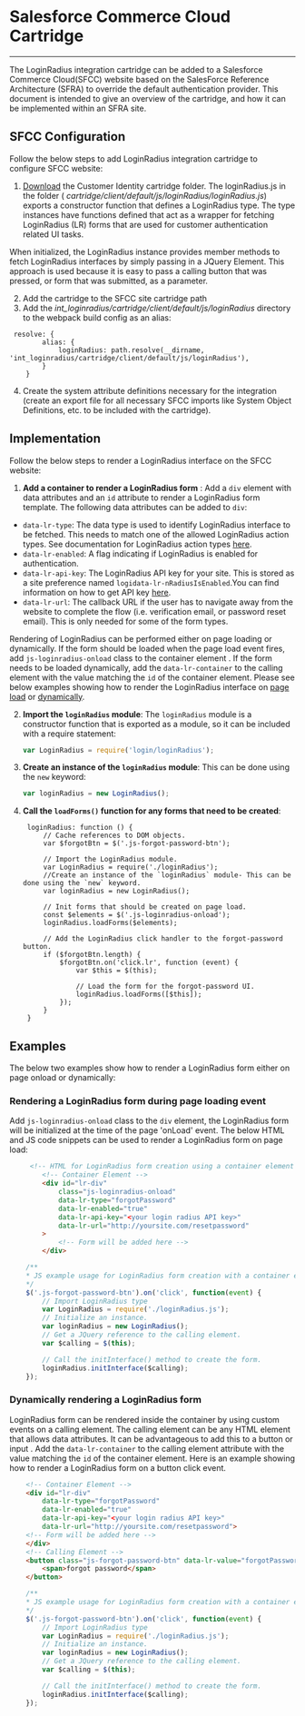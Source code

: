 Salesforce Commerce Cloud Cartridge
===
---
The LoginRadius integration cartridge can be added to a Salesforce Commerce Cloud(SFCC) website based on the SalesForce Reference Architecture (SFRA) to override the default authentication provider. This document is intended to give an overview of the cartridge, and how it can be implemented within an SFRA site.
## SFCC Configuration
Follow the below steps  to add LoginRadius integration cartridge to configure SFCC website: 
1. [Download](https://github.com/LoginRadius/sfcc-identity-plugin) the Customer Identity cartridge folder. The loginRadius.js in the folder ( _cartridge/client/default/js/loginRadius/loginRadius.js_) exports a constructor function that defines a LoginRadius type. The type instances have functions defined that act as a wrapper for fetching LoginRadius (LR) forms that are used for customer authentication related UI tasks. 

 When initialized, the LoginRadius instance provides member methods to fetch LoginRadius interfaces by simply passing in a JQuery Element. This approach is used because it is easy to pass a calling button that was pressed, or form that was submitted, as a parameter.

2. Add the cartridge to the SFCC site cartridge path
3. Add the _int_loginradius/cartridge/client/default/js/loginRadius_ directory to the webpack build config as an alias:
```
 resolve: {
        alias: {
            loginRadius: path.resolve(__dirname, 'int_loginradius/cartridge/client/default/js/loginRadius'),
        }
    }
```
4. Create the system attribute definitions necessary for the integration (create an export file for all necessary SFCC imports like System Object Definitions, etc. to be included with the cartridge).


## Implementation
Follow the below steps to render a LoginRadius interface on the SFCC website:
1. **Add a container to render a LoginRadius form** :  Add a `div` element with data attributes and an `id` attribute to render a LoginRadius form template. The following data attributes can be added to `div`:
 - `data-lr-type`: The data type is used to identify LoginRadius interface to be fetched. This needs to match one of the allowed LoginRadius action types. See documentation for LoginRadius action types [here](https://docs.loginradius.com/api/v2/deployment/js-libraries/getting-started#initmethod4). 
 - `data-lr-enabled`: A  flag indicating if LoginRadius is enabled for authentication.
 - `data-lr-api-key`: The LoginRadius API key for your site. This is stored as a site preference named `logidata-lr-nRadiusIsEnabled`.You can find information on how to get API key [here](/api/v2/admin-console/platform-security/api-key-and-secret/).
 - `data-lr-url`: The callback URL if the user has to navigate away from the website to complete the flow (i.e. verification email, or password reset email). This is only needed for some of the form types.

 Rendering of LoginRadius can be performed either on page loading or dynamically. If the form should be loaded when the page load event fires, add `js-loginradius-onload` class to the container element . If the form needs to be loaded dynamically, add the `data-lr-container`  to the calling element with the value matching the `id` of the container element. Please see below examples showing how to render the LoginRadius interface on [page load](/api/v2/deployment/turn-key-plugins/salesforce-commerce-cloud-identity-plugin#renderingaloginradiusformduringpageloadingevent3) or [dynamically](/api/v2/deployment/turn-key-plugins/salesforce-commerce-cloud-identity-plugin#dynamicallyrenderingaloginradiusform4).

2. **Import the `loginRadius` module**: The `loginRadius` module is a constructor function that is exported as a module, so it can be included with a require statement:
    ```JavaScript
    var LoginRadius = require('login/loginRadius');
    ```
3. **Create an instance of the `loginRadius` module**: This can be done using the `new` keyword:
    ```JavaScript
    var loginRadius = new LoginRadius();
    ```
4. **Call the `loadForms()` function for any forms that need to be created**:
   ```
    loginRadius: function () {
        // Cache references to DOM objects.
        var $forgotBtn = $('.js-forgot-password-btn');

        // Import the LoginRadius module.
        var LoginRadius = require('./loginRadius');
		//Create an instance of the `loginRadius` module- This can be done using the `new` keyword.
        var loginRadius = new LoginRadius();

        // Init forms that should be created on page load.
        const $elements = $('.js-loginradius-onload');
        loginRadius.loadForms($elements);

        // Add the LoginRadius click handler to the forgot-password button.
        if ($forgotBtn.length) {
            $forgotBtn.on('click.lr', function (event) {
                var $this = $(this);

                // Load the form for the forgot-password UI.
                loginRadius.loadForms([$this]);
            });
        }
    }
    ```
## Examples
The below two examples show how to render a LoginRadius form either on page onload or dynamically:
###  Rendering a LoginRadius form during page loading event
 Add  `js-loginradius-onload` class to the `div` element, the LoginRadius form will be initialized at the time of the page 'onLoad' event. The below HTML and JS code snippets can be used to render a LoginRadius form on page load:
```HTML
     <!-- HTML for LoginRadius form creation using a container element and the js-loginradius-onload class. -->
        <!-- Container Element -->
        <div id="lr-div"
            class="js-loginradius-onload"
            data-lr-type="forgotPassword"
            data-lr-enabled="true"
            data-lr-api-key="<your login radius API key>"
            data-lr-url="http://yoursite.com/resetpassword"
        >
            <!-- Form will be added here -->
        </div>
```
```JavaScript
	/**
    * JS example usage for LoginRadius form creation with a container element.
    */
	$('.js-forgot-password-btn').on('click', function(event) {
		// Import LoginRadius type
		var LoginRadius = require('./loginRadius.js');
		// Initialize an instance.
		var loginRadius = new LoginRadius();
		// Get a JQuery reference to the calling element.
		var $calling = $(this);

		// Call the initInterface() method to create the form.
		loginRadius.initInterface($calling);
	});
```
###  Dynamically rendering a LoginRadius form 
LoginRadius form can be rendered inside the container by using custom events on a calling element. The calling element can be any HTML element that allows data attributes. It can be advantageous to add this to a button or input . Add the `data-lr-container`  to the calling element attribute with the value matching the `id` of the container element. Here is an example showing how to render a LoginRadius form on a button click event.
```HTML
	<!-- Container Element -->
	<div id="lr-div" 
		data-lr-type="forgotPassword" 
		data-lr-enabled="true" 
		data-lr-api-key="<your login radius API key>" 
		data-lr-url="http://yoursite.com/resetpassword">
	<!-- Form will be added here -->
	</div>
	<!-- Calling Element -->
	<button class="js-forgot-password-btn" data-lr-value="forgotPassword" data-lr-container="lr-div">
		<span>forgot password</span>
	</button>
```
```JavaScript
	/**
    * JS example usage for LoginRadius form creation with a container element.
    */
	$('.js-forgot-password-btn').on('click', function(event) {
		// Import LoginRadius type
		var LoginRadius = require('./loginRadius.js');
		// Initialize an instance.
		var loginRadius = new LoginRadius();
		// Get a JQuery reference to the calling element.
		var $calling = $(this);

		// Call the initInterface() method to create the form.
		loginRadius.initInterface($calling);
	});
```

